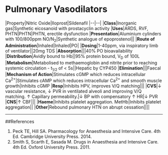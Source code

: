 # Pulmonary Vasodilators

|Property|Nitric Oxide|Iloprost|Sildenafil
|--|--|
|**Class**|Inorganic gas|Synthetic eicosanoid with prostacyclin activity
|**Uses**|ARDS, RVF, PHTN|PHTN|PHTN, erectile dysfunction
|**Presentation**|Aluminium cylinders with 100/800ppm NO/N<sub>2</sub>|Synthetic analogue of epoprostenol||
|**Route of Administration**|Inhaled|Inhaled|PO|
|**Dosing**|1-40ppm, via inspiratory limb of ventilator||20mg TDS
|**Absorption**|||40% PO bioavailability
|**Distribution**|Avidly bound to Hb||95% protein bound, V<sub>D</sub> of 100L
|**Metabolism**|Metabolised to methaemoglobin and nitrite prior to reaching systemic circulation - t<sub>1/2</sub> of < 5s||Hepatic by CYP450
|**Elimination**|||Faecal
|**Mechanism of Action**|Stimulates cGMP which reduces intracellular Ca<sup>2+</sup>|Stimulates cAMP which reduces intracellular Ca<sup>2+</sup> and smooth muscle growth|Inhibits cGMP
|**Resp**|Inhibits HPV, improves V/Q matching|||
|**CVS**|↓ vascular resistance, ↓ PVR in ventilated alveoli and improving V/Q matching. ↑ Capillary permeability.|↓ BP with compensatory ↑ HR|↓ PVR
|**CNS**|↑ CBF|||
|**Haeme**|Inhibits platelet aggregation. MetHb|Inhibits platelet aggregation||
|**Other**|Rebound pulmonary HTN on abrupt cessation||||

---
##References
1. Peck TE, Hill SA. Pharmacology for Anaesthesia and Intensive Care. 4th Ed. Cambridge University Press. 2014.  
2. Smith S, Scarth E, Sasada M. Drugs in Anaesthesia and Intensive Care. 4th Ed. Oxford University Press. 2011.
